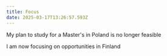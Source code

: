 ```yaml
---
title: Focus
date: 2025-03-17T13:26:57.593Z
---
```


My plan to study for a Master's in Poland is no longer feasible

I am now focusing on opportunities in Finland

